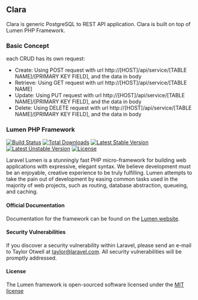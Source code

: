 ## Clara
Clara is generic PostgreSQL to REST API application. Clara is built on top of Lumen PHP Framework. 

### Basic Concept
each CRUD has its own request:

- Create: Using POST request with url http://[HOST]/api/service/[TABLE NAME]/[PRIMARY KEY FIELD], and the data in body
- Retrieve: Using GET request with url http://[HOST]/api/service/[TABLE NAME]
- Update: Using PUT request with url http://[HOST]/api/service/[TABLE NAME]/[PRIMARY KEY FIELD], and the data in body
- Delete: Using DELETE request with url http://[HOST]/api/service/[TABLE NAME]/[PRIMARY KEY FIELD], and the data in body

### Lumen PHP Framework
[![Build Status](https://travis-ci.org/laravel/lumen-framework.svg)](https://travis-ci.org/laravel/lumen-framework)
[![Total Downloads](https://poser.pugx.org/laravel/lumen-framework/d/total.svg)](https://packagist.org/packages/laravel/lumen-framework)
[![Latest Stable Version](https://poser.pugx.org/laravel/lumen-framework/v/stable.svg)](https://packagist.org/packages/laravel/lumen-framework)
[![Latest Unstable Version](https://poser.pugx.org/laravel/lumen-framework/v/unstable.svg)](https://packagist.org/packages/laravel/lumen-framework)
[![License](https://poser.pugx.org/laravel/lumen-framework/license.svg)](https://packagist.org/packages/laravel/lumen-framework)

Laravel Lumen is a stunningly fast PHP micro-framework for building web applications with expressive, elegant syntax. We believe development must be an enjoyable, creative experience to be truly fulfilling. Lumen attempts to take the pain out of development by easing common tasks used in the majority of web projects, such as routing, database abstraction, queueing, and caching.

#### Official Documentation

Documentation for the framework can be found on the [Lumen website](http://lumen.laravel.com/docs).

#### Security Vulnerabilities

If you discover a security vulnerability within Laravel, please send an e-mail to Taylor Otwell at taylor@laravel.com. All security vulnerabilities will be promptly addressed.

#### License

The Lumen framework is open-sourced software licensed under the [MIT license](http://opensource.org/licenses/MIT)


